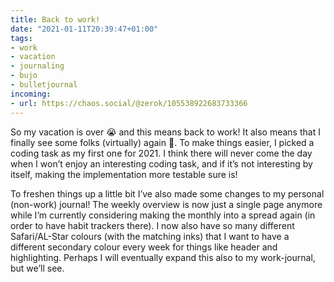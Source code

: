 ```yaml
---
title: Back to work!
date: "2021-01-11T20:39:47+01:00"
tags:
- work
- vacation
- journaling
- bujo
- bulletjournal
incoming:
- url: https://chaos.social/@zerok/105538922683733366
---
```


So my vacation is over 😭 and this means back to work! It also means that I finally see some folks (virtually) again 🥳. To make things easier, I picked a coding task as my first one for 2021. I think there will never come the day when I won’t enjoy an interesting coding task, and if it’s not interesting by itself, making the implementation more testable sure is!

To freshen things up a little bit I’ve also made some changes to my personal (non-work) journal! The weekly overview is now just a single page anymore while I’m currently considering making the monthly into a spread again (in order to have habit trackers there). I now also have so many different Safari/AL-Star colours (with the matching inks) that I want to have a different secondary colour every week for things like header and highlighting. Perhaps I will eventually expand this also to my work-journal, but we’ll see.
